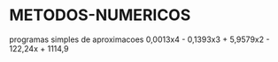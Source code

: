 # METODOS-NUMERICOS
programas simples de aproximacoes 
0,0013x4 - 0,1393x3 + 5,9579x2 - 122,24x + 1114,9

